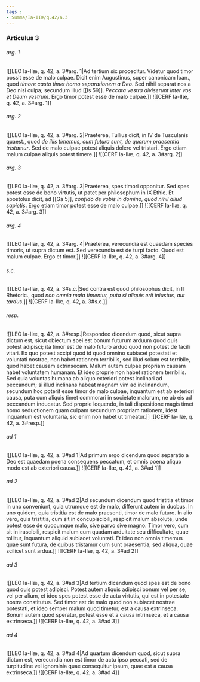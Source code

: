 ```yaml
---
tags : 
- Summa/Ia-IIæ/q.42/a.3
---
```


### Articulus 3

###### arg. 1
![[LEO Ia-IIæ, q. 42, a. 3#arg. 1|Ad tertium sic proceditur. Videtur quod timor possit esse de malo culpae. Dicit enim Augustinus, super canonicam Ioan., quod *timore casto timet homo separationem a Deo*. Sed nihil separat nos a Deo nisi culpa; secundum illud [[Is 59]]. *Peccata vestra diviserunt inter vos et Deum vestrum*. Ergo timor potest esse de malo culpae.]]
![[CERF Ia-IIæ, q. 42, a. 3#arg. 1]]

###### arg. 2
![[LEO Ia-IIæ, q. 42, a. 3#arg. 2|Praeterea, Tullius dicit, in IV de Tusculanis quaest., quod *de illis timemus, cum futura sunt, de quorum praesentia tristamur*. Sed de malo culpae potest aliquis dolere vel tristari. Ergo etiam malum culpae aliquis potest timere.]]
![[CERF Ia-IIæ, q. 42, a. 3#arg. 2]]

###### arg. 3
![[LEO Ia-IIæ, q. 42, a. 3#arg. 3|Praeterea, spes timori opponitur. Sed spes potest esse de bono virtutis, ut patet per philosophum in IX Ethic. Et apostolus dicit, ad [[Ga 5]], *confido de vobis in domino, quod nihil aliud sapietis*. Ergo etiam timor potest esse de malo culpae.]]
![[CERF Ia-IIæ, q. 42, a. 3#arg. 3]]

###### arg. 4
![[LEO Ia-IIæ, q. 42, a. 3#arg. 4|Praeterea, verecundia est quaedam species timoris, ut supra dictum est. Sed verecundia est de turpi facto. Quod est malum culpae. Ergo et timor.]]
![[CERF Ia-IIæ, q. 42, a. 3#arg. 4]]

###### s.c.
![[LEO Ia-IIæ, q. 42, a. 3#s.c.|Sed contra est quod philosophus dicit, in II Rhetoric., quod *non omnia mala timentur, puta si aliquis erit iniustus, aut tardus*.]]
![[CERF Ia-IIæ, q. 42, a. 3#s.c.]]

###### resp.
![[LEO Ia-IIæ, q. 42, a. 3#resp.|Respondeo dicendum quod, sicut supra dictum est, sicut obiectum spei est bonum futurum arduum quod quis potest adipisci; ita timor est de malo futuro arduo quod non potest de facili vitari. Ex quo potest accipi quod id quod omnino subiacet potestati et voluntati nostrae, non habet rationem terribilis, sed illud solum est terribile, quod habet causam extrinsecam. Malum autem culpae propriam causam habet voluntatem humanam. Et ideo proprie non habet rationem terribilis. Sed quia voluntas humana ab aliquo exteriori potest inclinari ad peccandum; si illud inclinans habeat magnam vim ad inclinandum, secundum hoc poterit esse timor de malo culpae, inquantum est ab exteriori causa, puta cum aliquis timet commorari in societate malorum, ne ab eis ad peccandum inducatur. Sed proprie loquendo, in tali dispositione magis timet homo seductionem quam culpam secundum propriam rationem, idest inquantum est voluntaria, sic enim non habet ut timeatur.]]
![[CERF Ia-IIæ, q. 42, a. 3#resp.]]

###### ad 1
![[LEO Ia-IIæ, q. 42, a. 3#ad 1|Ad primum ergo dicendum quod separatio a Deo est quaedam poena consequens peccatum, et omnis poena aliquo modo est ab exteriori causa.]]
![[CERF Ia-IIæ, q. 42, a. 3#ad 1]]

###### ad 2
![[LEO Ia-IIæ, q. 42, a. 3#ad 2|Ad secundum dicendum quod tristitia et timor in uno conveniunt, quia utrumque est de malo, differunt autem in duobus. In uno quidem, quia tristitia est de malo praesenti, timor de malo futuro. In alio vero, quia tristitia, cum sit in concupiscibili, respicit malum absolute, unde potest esse de quocumque malo, sive parvo sive magno. Timor vero, cum sit in irascibili, respicit malum cum quadam arduitate seu difficultate, quae tollitur, inquantum aliquid subiacet voluntati. Et ideo non omnia timemus quae sunt futura, de quibus tristamur cum sunt praesentia, sed aliqua, quae scilicet sunt ardua.]]
![[CERF Ia-IIæ, q. 42, a. 3#ad 2]]

###### ad 3
![[LEO Ia-IIæ, q. 42, a. 3#ad 3|Ad tertium dicendum quod spes est de bono quod quis potest adipisci. Potest autem aliquis adipisci bonum vel per se, vel per alium, et ideo spes potest esse de actu virtutis, qui est in potestate nostra constitutus. Sed timor est de malo quod non subiacet nostrae potestati, et ideo semper malum quod timetur, est a causa extrinseca. Bonum autem quod speratur, potest esse et a causa intrinseca, et a causa extrinseca.]]
![[CERF Ia-IIæ, q. 42, a. 3#ad 3]]

###### ad 4
![[LEO Ia-IIæ, q. 42, a. 3#ad 4|Ad quartum dicendum quod, sicut supra dictum est, verecundia non est timor de actu ipso peccati, sed de turpitudine vel ignominia quae consequitur ipsum, quae est a causa extrinseca.]]
![[CERF Ia-IIæ, q. 42, a. 3#ad 4]]

